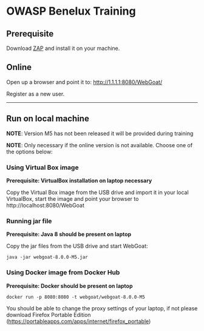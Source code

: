 # OWASP Benelux Training

## Prerequisite

Download [ZAP](https://github.com/zaproxy/zaproxy/wiki/Downloads) and install it on your machine.

## Online

Open up a browser and point it to: http://1.1.1.1:8080/WebGoat/

Register as a new user.

-------
## Run on local machine

**NOTE**: Version M5 has not been released it will be provided during training

**NOTE**: Only necessary if the online version is not available. Choose one of the options below:

### Using Virtual Box image

**Prerequisite: VirtualBox installation on laptop necessary**

Copy the Virtual Box image from the USB drive and import it in your local VirtualBox, start the image and point your browser to
http://localhost:8080/WebGoat

### Running jar file

**Prerequisite: Java 8 should be present on laptop**

Copy the jar files from the USB drive and start WebGoat:

```
java -jar webgoat-8.0.0-M5.jar
```

### Using Docker image from Docker Hub

**Prerequisite: Docker should be present on laptop**

```
docker run -p 8080:8080 -t webgoat/webgoat-8.0.0-M5
```

You should be able to change the proxy settings of your laptop, if not please download Firefox Portable Edition (https://portableapps.com/apps/internet/firefox_portable)
